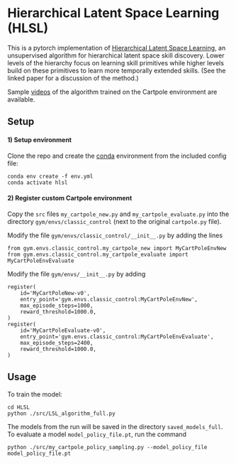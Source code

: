 # Hierarchical Latent Space Learning (HLSL)

This is a pytorch implementation of [Hierarchical Latent Space Learning][paper], 
an unsupervised algorithm for 
hierarchical latent space skill discovery.  Lower levels of the hierarchy focus on learning skill primitives 
while higher levels build on these primitives to 
learn more temporally extended skills.  (See the linked paper for a discussion of the method.)

Sample [videos][videos] of the algorithm trained on the Cartpole environment are available.  

## Setup

#### 1) Setup environment

Clone the repo and create the [conda][conda] environment from the included config file:
```shell
conda env create -f env.yml
conda activate hlsl
```

#### 2) Register custom Cartpole environment

Copy the `src` files `my_cartpole_new.py` and `my_cartpole_evaluate.py` 
into the directory `gym/envs/classic_control` (next to the original `cartpole.py` file).  

Modify the file `gym/envs/classic_control/__init__.py` by adding the lines 
```
from gym.envs.classic_control.my_cartpole_new import MyCartPoleEnvNew
from gym.envs.classic_control.my_cartpole_evaluate import MyCartPoleEnvEvaluate
```

Modify the file `gym/envs/__init__.py` by adding 

```
register(
    id='MyCartPoleNew-v0',
    entry_point='gym.envs.classic_control:MyCartPoleEnvNew',
    max_episode_steps=1000,
    reward_threshold=1000.0,
)
register(
    id='MyCartPoleEvaluate-v0',
    entry_point='gym.envs.classic_control:MyCartPoleEnvEvaluate',
    max_episode_steps=2400,
    reward_threshold=1000.0,
)
```

## Usage

To train the model:  
```shell
cd HLSL
python ./src/LSL_algorithm_full.py
```
The models from the run will be saved in the directory `saved_models_full`.  To evaluate a model 
`model_policy_file.pt`, run the command  
```
python ./src/my_cartpole_policy_sampling.py --model_policy_file model_policy_file.pt
```

[paper]: https://github.com 
[videos]: https://github.com 
[conda]: https://docs.conda.io/projects/conda/en/latest/user-guide/tasks/manage-environments.html

